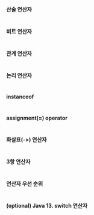 #### 산술 연산자   
```
```

#### 비트 연산자   
```
```

#### 관계 연산자   
```
```

#### 논리 연산자   
```
```

#### instanceof   
```
```

#### assignment(=) operator   
```
```


#### 화살표(->) 연산자   
```
```

#### 3항 연산자   
```
```

#### 연산자 우선 순위   
```
```

#### (optional) Java 13. switch 연산자   
```
```